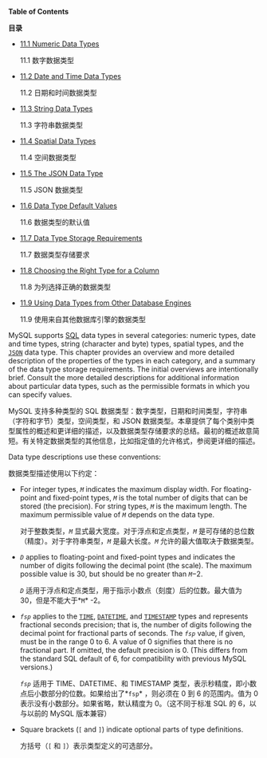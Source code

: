 **Table of Contents**

**目录**

-   [11.1 Numeric Data Types](https://dev.mysql.com/doc/refman/8.0/en/numeric-types.html)

    11.1 数字数据类型

-   [11.2 Date and Time Data Types](https://dev.mysql.com/doc/refman/8.0/en/date-and-time-types.html)

    11.2 日期和时间数据类型

-   [11.3 String Data Types](https://dev.mysql.com/doc/refman/8.0/en/string-types.html)

    11.3 字符串数据类型

-   [11.4 Spatial Data Types](https://dev.mysql.com/doc/refman/8.0/en/spatial-types.html)

    11.4 空间数据类型

-   [11.5 The JSON Data Type](https://dev.mysql.com/doc/refman/8.0/en/json.html)

    11.5 JSON 数据类型

-   [11.6 Data Type Default Values](https://dev.mysql.com/doc/refman/8.0/en/data-type-defaults.html)

    11.6 数据类型的默认值

-   [11.7 Data Type Storage Requirements](https://dev.mysql.com/doc/refman/8.0/en/storage-requirements.html)

    11.7 数据类型存储要求

-   [11.8 Choosing the Right Type for a Column](https://dev.mysql.com/doc/refman/8.0/en/choosing-types.html)

    11.8 为列选择正确的数据类型

-   [11.9 Using Data Types from Other Database Engines](https://dev.mysql.com/doc/refman/8.0/en/other-vendor-data-types.html)

    11.9 使用来自其他数据库引擎的数据类型

MySQL supports [SQL](https://dev.mysql.com/doc/refman/8.0/en/glossary.html#glos_sql) data types in several categories: numeric types, date and time types, string (character and byte) types, spatial types, and the [`JSON`](https://dev.mysql.com/doc/refman/8.0/en/json.html) data type. This chapter provides an overview and more detailed description of the properties of the types in each category, and a summary of the data type storage requirements. The initial overviews are intentionally brief. Consult the more detailed descriptions for additional information about particular data types, such as the permissible formats in which you can specify values.

MySQL 支持多种类型的 SQL 数据类型：数字类型，日期和时间类型，字符串（字符和字节）类型，空间类型，和 JSON 数据类型。本章提供了每个类别中类型属性的概述和更详细的描述，以及数据类型存储要求的总结。最初的概述故意简短。有关特定数据类型的其他信息，比如指定值的允许格式，参阅更详细的描述。

Data type descriptions use these conventions:

数据类型描述使用以下约定：

-   For integer types, *`M`* indicates the maximum display width. For floating-point and fixed-point types, *`M`* is the total number of digits that can be stored (the precision). For string types, *`M`* is the maximum length. The maximum permissible value of *`M`* depends on the data type.

    对于整数类型，*`M`* 显式最大宽度。对于浮点和定点类型，*`M`* 是可存储的总位数（精度）。对于字符串类型，*`M`* 是最大长度。*`M`* 允许的最大值取决于数据类型。

-   *`D`* applies to floating-point and fixed-point types and indicates the number of digits following the decimal point (the scale). The maximum possible value is 30, but should be no greater than *`M`*−2.

    *`D`* 适用于浮点和定点类型，用于指示小数点（刻度）后的位数。最大值为 30，但是不能大于*`M`* -2。

-   *`fsp`* applies to the [`TIME`](https://dev.mysql.com/doc/refman/8.0/en/time.html), [`DATETIME`](https://dev.mysql.com/doc/refman/8.0/en/datetime.html), and [`TIMESTAMP`](https://dev.mysql.com/doc/refman/8.0/en/datetime.html) types and represents fractional seconds precision; that is, the number of digits following the decimal point for fractional parts of seconds. The *`fsp`* value, if given, must be in the range 0 to 6. A value of 0 signifies that there is no fractional part. If omitted, the default precision is 0. (This differs from the standard SQL default of 6, for compatibility with previous MySQL versions.)

    *`fsp`* 适用于 TIME、DATETIME、和 TIMESTAMP 类型，表示秒精度，即小数点后小数部分的位数。如果给出了*`fsp`* ，则必须在 0 到 6 的范围内。值为 0 表示没有小数部分。如果省略，默认精度为 0。（这不同于标准 SQL 的 6，以与以前的 MySQL 版本兼容）

-   Square brackets (`[` and `]`) indicate optional parts of type definitions.

    方括号（`[` 和 `]`）表示类型定义的可选部分。